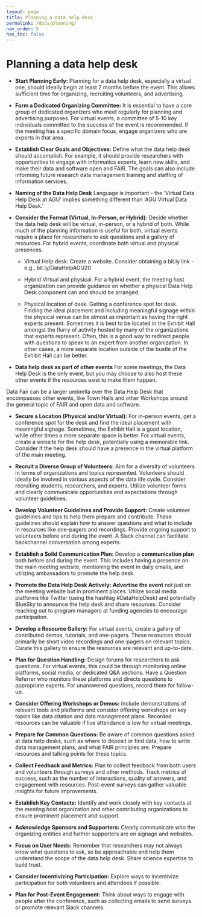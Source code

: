 ```yaml
---
layout: page
title: Planning a data help desk
permalink: /docs/planning/
nav_order: 5
has_toc: false
---
```


# Planning a data help desk

-   **Start Planning Early:** Planning for a data help desk, especially a
    virtual one, should ideally begin at least 2 months before the event. This
    allows sufficient time for organizing, recruiting volunteers, and
    advertising.

-   **Form a Dedicated Organizing Committee:** It is essential to have a core
    group of dedicated organizers who meet regularly for planning and
    advertising purposes. For virtual events, a committee of 5-10 key
    individuals committed to the success of the event is recommended. If the
    meeting has a specific domain focus, engage organizers who are experts in
    that area.

-   **Establish Clear Goals and Objectives:** Define what the data help desk
    should accomplish. For example, it should provide researchers with
    opportunities to engage with informatics experts, learn new skills, and make
    their data and software open and FAIR. The goals can also include informing
    future research data management training and staffing of information
    services.

-   **Naming of the Data Help Desk** Language is important - the ‘Virtual Data
    Help Desk at AGU’ implies something different than ‘AGU Virtual Data Help
    Desk.’

-   **Consider the Format (Virtual, In-Person, or Hybrid):** Decide whether the
    data help desk will be virtual, in-person, or a hybrid of both. While much
    of the planning information is useful for both, virtual events require a
    place for researchers to ask questions and a gallery of resources. For
    hybrid events, coordinate both virtual and physical presences.

    -   Virtual Help desk: Create a website. Consider obtaining a bit.ly link -
        e.g., bit.ly/DataHelpAGU20

    -   Hybrid Virtual and physical. For a hybrid event, the meeting host
        organization can provide guidance on whether a physical Data Help Desk
        component can and should be arranged.

    -   Physical location of desk. Getting a conference spot for desk. Finding
        the ideal placement and including meaningful signage within the physical
        venue can be almost as important as having the right experts present.
        Sometimes it is best to be located in the Exhibit Hall amongst the
        flurry of activity hosted by many of the organizations that experts
        represent. Often, this is a good way to redirect people with questions
        to speak to an expert from another organization. In other cases, a more
        separate location outside of the bustle of the Exhibit Hall can be
        better.

-   **Data help desk as part of other events** For some meetings, the Data Help
    Desk is the only event, but you may choose to also host these other events
    if the resources exist to make them happen.

Data Fair can be a larger umbrella over the Data Help Desk that encompasses
other events, like Town Halls and other Workshops around the general topic of
FAIR and open data and software.

-   **Secure a Location (Physical and/or Virtual):** For in-person events, get a
    conference spot for the desk and find the ideal placement with meaningful
    signage. Sometimes, the Exhibit Hall is a good location, while other times a
    more separate space is better. For virtual events, create a website for the
    help desk, potentially using a memorable link. Consider if the help desk
    should have a presence in the virtual platform of the main meeting.

-   **Recruit a Diverse Group of Volunteers:** Aim for a diversity of volunteers
    in terms of organizations and topics represented. Volunteers should ideally
    be involved in various aspects of the data life cycle. Consider recruiting
    students, researchers, and experts. Utilize volunteer forms and clearly
    communicate opportunities and expectations through volunteer guidelines.

-   **Develop Volunteer Guidelines and Provide Support:** Create volunteer
    guidelines and tips to help them prepare and contribute. These guidelines
    should explain how to answer questions and what to include in resources like
    one-pagers and recordings. Provide ongoing support to volunteers before and
    during the event. A Slack channel can facilitate backchannel conversation
    among experts.

-   **Establish a Solid Communication Plan:** Develop a **communication plan**
    both before and during the event. This includes having a presence on the
    main meeting website, mentioning the event in daily emails, and utilizing
    ambassadors to promote the help desk.

-   **Promote the Data Help Desk Actively:** **Advertise the event** not just on
    the meeting website but in prominent places. Utilize social media platforms
    like Twitter (using the hashtag #DataHelpDesk) and potentially BlueSky to
    announce the help desk and share resources. Consider reaching out to program
    managers at funding agencies to encourage participation.

-   **Develop a Resource Gallery:** For virtual events, create a gallery of
    contributed demos, tutorials, and one-pagers. These resources should
    primarily be short video recordings and one-pagers on relevant topics.
    Curate this gallery to ensure the resources are relevant and up-to-date.

-   **Plan for Question Handling:** Design forums for researchers to ask
    questions. For virtual events, this could be through monitoring online
    platforms, social media, or dedicated Q&A sections. Have a Question Referrer
    who monitors these platforms and directs questions to appropriate experts.
    For unanswered questions, record them for follow-up.

-   **Consider Offering Workshops or Demos:** Include demonstrations of relevant
    tools and platforms and consider offering workshops on key topics like data
    citation and data management plans. Recorded resources can be valuable if
    live attendance is low for virtual meetings.

-   **Prepare for Common Questions:** Be aware of common questions asked at data
    help desks, such as where to deposit or find data, how to write data
    management plans, and what FAIR principles are. Prepare resources and
    talking points for these topics.

-   **Collect Feedback and Metrics:** Plan to collect feedback from both users
    and volunteers through surveys and other methods. Track metrics of success,
    such as the number of interactions, quality of answers, and engagement with
    resources. Post-event surveys can gather valuable insights for future
    improvements.

-   **Establish Key Contacts:** Identify and work closely with key contacts at
    the meeting host organization and other contributing organizations to ensure
    prominent placement and support.

-   **Acknowledge Sponsors and Supporters:** Clearly communicate who the
    organizing entities and further supporters are on signage and websites.

-   **Focus on User Needs:** Remember that researchers may not always know what
    questions to ask, so be approachable and help them understand the scope of
    the data help desk. Share science expertise to build trust.

-   **Consider Incentivizing Participation:** Explore ways to incentivize
    participation for both volunteers and attendees if possible.

-   **Plan for Post-Event Engagement:** Think about ways to engage with people
    after the conference, such as collecting emails to send surveys or promote
    relevant Slack channels.
